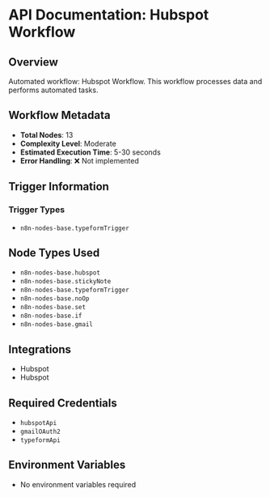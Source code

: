 # API Documentation: Hubspot Workflow

## Overview
Automated workflow: Hubspot Workflow. This workflow processes data and performs automated tasks.

## Workflow Metadata
- **Total Nodes**: 13
- **Complexity Level**: Moderate
- **Estimated Execution Time**: 5-30 seconds
- **Error Handling**: ❌ Not implemented

## Trigger Information
### Trigger Types
- `n8n-nodes-base.typeformTrigger`

## Node Types Used
- `n8n-nodes-base.hubspot`
- `n8n-nodes-base.stickyNote`
- `n8n-nodes-base.typeformTrigger`
- `n8n-nodes-base.noOp`
- `n8n-nodes-base.set`
- `n8n-nodes-base.if`
- `n8n-nodes-base.gmail`

## Integrations
- Hubspot
- Hubspot

## Required Credentials
- `hubspotApi`
- `gmailOAuth2`
- `typeformApi`

## Environment Variables
- No environment variables required
